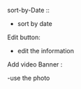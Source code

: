 



sort-by-Date :: 
* sort by date

Edit button: 
* edit the information



Add video Banner : 


-use the photo
